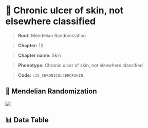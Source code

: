 # 🧪 Chronic ulcer of skin, not elsewhere classified

> **Root:** Mendelian Randomization

> **Chapter:** 12  

> **Chapter name:** Skin

> **Phenotype:** Chronic ulcer of skin, not elsewhere classified  

> **Code:** `L12_CHRONICULCEROFSKIN`

## 🧬 Mendelian Randomization  

<img src="/MR/Figures/Forward/L12_CHRONICULCEROFSKIN.png"/>

## 📊 Data Table

<CsvTableMRF src="/public/MR/Data/Forward/L12_CHRONICULCEROFSKIN.csv"/>
